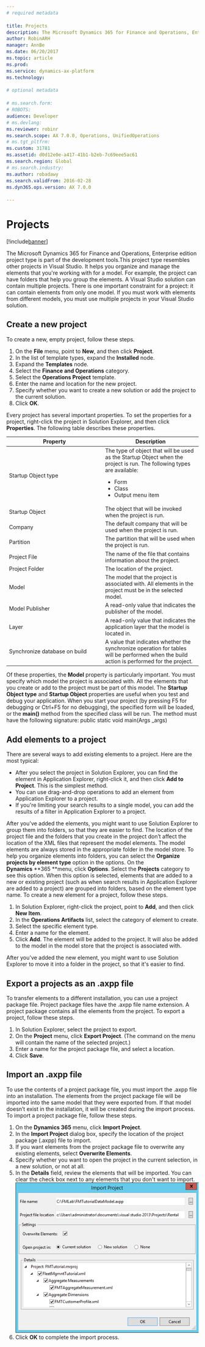 ```yaml
---
# required metadata

title: Projects
description: The Microsoft Dynamics 365 for Finance and Operations, Enterprise edition project type is part of the development tools. 
author: RobinARH
manager: AnnBe
ms.date: 06/20/2017
ms.topic: article
ms.prod: 
ms.service: dynamics-ax-platform
ms.technology: 

# optional metadata

# ms.search.form: 
# ROBOTS: 
audience: Developer
# ms.devlang: 
ms.reviewer: robinr
ms.search.scope: AX 7.0.0, Operations, UnifiedOperations
# ms.tgt_pltfrm: 
ms.custom: 31781
ms.assetid: d0d12e0e-a417-41b1-b2eb-7c69eee5ac61
ms.search.region: Global
# ms.search.industry: 
ms.author: robadawy
ms.search.validFrom: 2016-02-28
ms.dyn365.ops.version: AX 7.0.0

---
```


# Projects

[!include[banner](../includes/banner.md)]

The Microsoft Dynamics 365 for Finance and Operations, Enterprise edition project type is part of the development tools.This project type resembles other projects in Visual Studio. It helps you organize and manage the elements that you're working with for a model. For example, the project can have folders that help you group the elements. A Visual Studio solution can contain multiple projects. There is one important constraint for a project: it can contain elements from only one model. If you must work with elements from different models, you must use multiple projects in your Visual Studio solution.

## Create a new project
To create a new, empty project, follow these steps.

1.  On the **File** menu, point to **New**, and then click **Project**.
2.  In the list of template types, expand the **Installed** node.
3.  Expand the **Templates** node.
4.  Select the **Finance and Operations** category.
5.  Select the **Operations Project** template.
6.  Enter the name and location for the new project.
7.  Specify whether you want to create a new solution or add the project to the current solution.
8.  Click **OK**.

Every project has several important properties. To set the properties for a project, right-click the project in Solution Explorer, and then click **Properties**. The following table describes these properties.

<table>
<colgroup>
<col width="50%" />
<col width="50%" />
</colgroup>
<thead>
<tr class="header">
<th>Property</th>
<th>Description</th>
</tr>
</thead>
<tbody>
<tr class="odd">
<td>Startup Object type</td>
<td>The type of object that will be used as the Startup Object when the project is run. The following types are available:
<ul>
<li>Form</li>
<li>Class</li>
<li>Output menu item</li>
</ul></td>
</tr>
<tr class="even">
<td>Startup Object</td>
<td>The object that will be invoked when the project is run.</td>
</tr>
<tr class="odd">
<td>Company</td>
<td>The default company that will be used when the project is run.</td>
</tr>
<tr class="even">
<td>Partition</td>
<td>The partition that will be used when the project is run.</td>
</tr>
<tr class="odd">
<td>Project File</td>
<td>The name of the file that contains information about the project.</td>
</tr>
<tr class="even">
<td>Project Folder</td>
<td>The location of the project.</td>
</tr>
<tr class="odd">
<td>Model</td>
<td>The model that the project is associated with. All elements in the project must be in the selected model.</td>
</tr>
<tr class="even">
<td>Model Publisher</td>
<td>A read-only value that indicates the publisher of the model.</td>
</tr>
<tr class="odd">
<td>Layer</td>
<td>A read-only value that indicates the application layer that the model is located in.</td>
</tr>
<tr class="even">
<td>Synchronize database on build</td>
<td>A value that indicates whether the synchronize operation for tables will be performed when the build action is performed for the project.</td>
</tr>
</tbody>
</table>

Of these properties, the **Model** property is particularly important. You must specify which model the project is associated with. All the elements that you create or add to the project must be part of this model. The **Startup Object type** and **Startup Object** properties are useful when you test and debug your application. When you start your project (by pressing F5 for debugging or Ctrl+F5 for no debugging), the specified form will be loaded, or the **main()** method from the specified class will be run. The method must have the following signature: public static void main(Args \_args)

## Add elements to a project
There are several ways to add existing elements to a project. Here are the most typical:

-   After you select the project in Solution Explorer, you can find the element in Application Explorer, right-click it, and then click **Add to Project**. This is the simplest method.
-   You can use drag-and-drop operations to add an element from Application Explorer to a project.
-   If you're limiting your search results to a single model, you can add the results of a filter in Application Explorer to a project.

After you've added the elements, you might want to use Solution Explorer to group them into folders, so that they are easier to find. The location of the project file and the folders that you create in the project don’t affect the location of the XML files that represent the model elements. The model elements are always stored in the appropriate folder in the model store. To help you organize elements into folders, you can select the **Organize projects by element type** option in the options. On the **Dynamics** **365 **menu, click **Options**. Select the **Projects** category to see this option. When this option is selected, elements that are added to a new or existing project (such as when search results in Application Explorer are added to a project) are grouped into folders, based on the element type name. To create a new element for a project, follow these steps.

1.  In Solution Explorer, right-click the project, point to **Add**, and then click **New Item**.
2.  In the **Operations Artifacts** list, select the category of element to create.
3.  Select the specific element type.
4.  Enter a name for the element.
5.  Click **Add**. The element will be added to the project. It will also be added to the model in the model store that the project is associated with.

After you've added the new element, you might want to use Solution Explorer to move it into a folder in the project, so that it's easier to find.

## Export a projects as an .axpp file
To transfer elements to a different installation, you can use a project package file. Project package files have the .axpp file name extension. A project package contains all the elements from the project. To export a project, follow these steps.

1.  In Solution Explorer, select the project to export.
2.  On the **Project** menu, click **Export Project**. (The command on the menu will contain the name of the selected project.)
3.  Enter a name for the project package file, and select a location.
4.  Click **Save**.

## Import an .axpp file
To use the contents of a project package file, you must import the .axpp file into an installation. The elements from the project package file will be imported into the same model that they were exported from. If that model doesn’t exist in the installation, it will be created during the import process. To import a project package file, follow these steps.

1.  On the **Dynamics 365** menu, click **Import Project**.
2.  In the **Import Project** dialog box, specify the location of the project package (.axpp) file to import.
3.  If you want elements from the project package file to overwrite any existing elements, select **Overwrite Elements**.
4.  Specify whether you want to open the project in the current selection, in a new solution, or not at all.
5.  In the **Details** field, review the elements that will be imported. You can clear the check box next to any elements that you don't want to import. [![17\_DevoToolsConcept](./media/17_devotoolsconcept.png)](./media/17_devotoolsconcept.png)
6.  Click **OK** to complete the import process.




